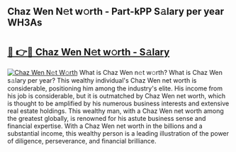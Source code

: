 ## Chaz Wen N𝚎t w𝚘rth - Part-kPP S𝚊lary per year WH3As

# <h2><a href="http://gc4wrtn.nevu.top/?p=Chaz+Wen">🔗 👉🔴 Chaz Wen N𝚎t w𝚘rth - S𝚊lary</a></h2>

[![Chaz Wen N𝚎t W𝚘rth](https://i.imgur.com/Oavwk0R.jpeg)](http://gc4wrtn.nevu.top/?p=Chaz+Wen)
What is Chaz Wen n𝚎t w𝚘rth? What is Chaz Wen s𝚊lary per year?
This wealthy individual's Chaz Wen net worth is considerable, positioning him among the industry's elite. His income from his job is considerable, but it is outmatched by Chaz Wen net worth, which is thought to be amplified by his numerous business interests and extensive real estate holdings. This wealthy man, with a Chaz Wen net worth among the greatest globally, is renowned for his astute business sense and financial expertise. With a Chaz Wen net worth in the billions and a substantial income, this wealthy person is a leading illustration of the power of diligence, perseverance, and financial brilliance.
